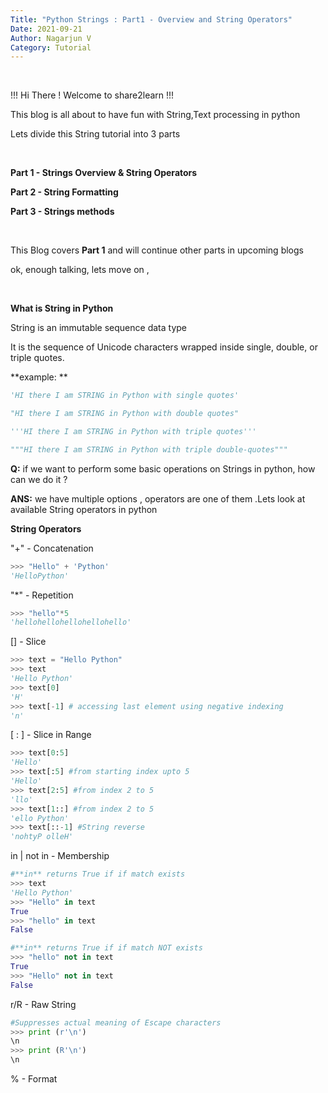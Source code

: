 ```yaml
---
Title: "Python Strings : Part1 - Overview and String Operators"
Date: 2021-09-21
Author: Nagarjun V
Category: Tutorial
---
```

<br>

!!! Hi There ! Welcome to share2learn !!! 

This blog is all about to have fun with String,Text processing in python

Lets divide this String tutorial into 3 parts

<br>

**Part 1 - Strings Overview & String Operators**

**Part 2 - String Formatting**

**Part 3 - Strings methods**

<br>

This Blog covers **Part 1** and will continue other parts in upcoming blogs

ok, enough talking, lets move on ,

<br>

**What is String in Python**

String is an immutable sequence data type

It is the sequence of Unicode characters wrapped inside single, double, or triple quotes.

**example: **

```python
'HI there I am STRING in Python with single quotes'

"HI there I am STRING in Python with double quotes" 

'''HI there I am STRING in Python with triple quotes'''

"""HI there I am STRING in Python with triple double-quotes"""
```
**Q:** if we want to perform some basic operations on Strings in python, how can we do it ?

**ANS:** we have multiple options , operators are one of them .Lets look at available String operators in python

**String Operators**

"+" - Concatenation
```python
>>> "Hello" + 'Python'
'HelloPython'
```

"*" - Repetition
```python
>>> "hello"*5
'hellohellohellohellohello'
```

[] - Slice
```python
>>> text = "Hello Python"
>>> text
'Hello Python'
>>> text[0]
'H'
>>> text[-1] # accessing last element using negative indexing
'n'
```

[ : ] -  Slice in Range
```python
>>> text[0:5]
'Hello'
>>> text[:5] #from starting index upto 5
'Hello'
>>> text[2:5] #from index 2 to 5
'llo'
>>> text[1::] #from index 2 to 5
'ello Python'
>>> text[::-1] #String reverse
'nohtyP olleH'
```

in |  not in - Membership 
```python
#**in** returns True if if match exists
>>> text
'Hello Python'
>>> "Hello" in text
True
>>> "hello" in text
False

#**in** returns True if if match NOT exists
>>> "hello" not in text
True
>>> "Hello" not in text
False
```

r/R - Raw String
```python
#Suppresses actual meaning of Escape characters
>>> print (r'\n')
\n
>>> print (R'\n')
\n

```

% - Format
